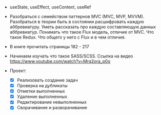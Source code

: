 - useState, useEffect, useContext, useRef

- Разобраться с семейством паттернов MVC (MVC, MVP, MVVM). Разобраться в теории быть в состоянии расшифровать каждую аббревиатуру. Уметь рассказать про каждую составляющую данных аббревиатур. Понимать что такое Flux модель, отличие от MVC. Что такое Redux. Что общего у него с Flux и в чем отличия.

- В книге прочитать страницы 182 - 217

- Начинаем изучать что такое SASS/SCSS. Ссылка на видео https://www.youtube.com/watch?v=Mrq2ora_p0o

- Проект:
  -[x] Реализовать создание задач 
  -[x] Проверка на дубликаты
  -[x] Отметки выполненных
  -[x] Удаление выполненных
  -[x] Редактирование невыполненных 
  -[x] Сворачивание и разворачивание